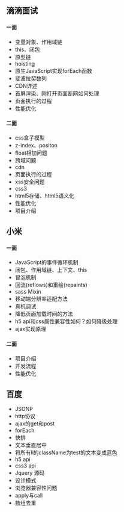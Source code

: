 ## 滴滴面试

#### 一面

* 变量对象、作用域链
* this、闭包
* 原型链
* hoisting
* 原生JavaScript实现forEach函数
* 斐波拉契数列
* CDN详述
* 首屏渲染、刚打开页面断网如何处理
* 页面执行的过程
* 性能优化

#### 二面

* css盒子模型
* z-index、positon
* float相加问题
* 跨域问题
* cdn
* 页面执行的过程
* xss安全问题
* css3
* html5存储、html5语义化
* 性能优化
* 项目介绍

## 小米

#### 一面

* JavaScript的事件循环机制
* 闭包、作用域链、上下文、this
* 冒泡机制
* 回流(reflows)和重绘(repaints)
* sass Mixin
* 移动端分辨率适配方法
* 真机调试
* 降低页面加载时间的方法
* h5 api和css属性兼容性如何？如何降级处理
* ajax实现原理

#### 二面

* 项目介绍
* 开发流程
* 性能优化

## 百度

* JSONP
* http协议
* ajax的get和post
* forEach
* 快排
* 文本垂直居中
* 将所有li的className为test的文本变成蓝色
* h5 api
* css3 api
* Jquery 源码
* 设计模式
* 浏览器兼容性问题
* apply与call
* 数组去重
